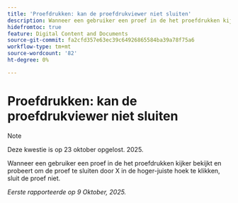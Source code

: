 ```yaml
---
title: 'Proefdrukken: kan de proefdrukviewer niet sluiten'
description: Wanneer een gebruiker een proef in de het proefdrukken kijker bekijkt en probeert om de proef te sluiten door X in de hoger-juiste hoek te klikken, sluit de proef niet.
hidefromtoc: true
feature: Digital Content and Documents
source-git-commit: fa2cfd357e63ec39c64926865584ba39a78f75a6
workflow-type: tm+mt
source-wordcount: '82'
ht-degree: 0%

---
```



# Proefdrukken: kan de proefdrukviewer niet sluiten

>[!NOTE]
>
>Deze kwestie is op 23 oktober opgelost. 2025.

Wanneer een gebruiker een proef in de het proefdrukken kijker bekijkt en probeert om de proef te sluiten door X in de hoger-juiste hoek te klikken, sluit de proef niet.

_Eerste rapporteerde op 9 Oktober, 2025._
